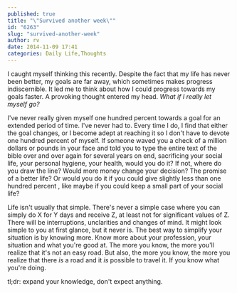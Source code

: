 ```yaml
---
published: true
title: "\"Survived another week\""
id: "6263"
slug: "survived-another-week"
author: rv
date: 2014-11-09 17:41
categories: Daily Life,Thoughts
---
```

I caught myself thinking this recently. Despite the fact that my life has never been better, my goals are far away, which sometimes makes progress indiscernible. It led me to think about how I could progress towards my goals faster. A provoking thought entered my head. <em>What if I really let myself go?</em>

I've never really given myself one hundred percent towards a goal for an extended period of time. I've never had to. Every time I do, I find that either the goal changes, or I become adept at reaching it so I don't have to devote one hundred percent of myself. If someone waved you a check of a million dollars or pounds in your face and told you to type the entire text of the bible over and over again for several years on end, sacrificing your social life, your personal hygiene, your health, would you do it? If not, where do you draw the line? Would more money change your decision? The promise of a better life? Or would you do it if you could give slightly less than one hundred percent , like maybe if you could keep a small part of your social life?

Life isn't usually that simple. There's never a simple case where you can simply do X for Y days and receive Z, at least not for significant values of Z. There will be interruptions, unclarities and changes of mind. It might look simple to you at first glance, but it never is. The best way to simplify your situation is by knowing more. Know more about your profession, your situation and what you're good at. The more you know, the more you'll realize that it's not an easy road. But also, the more you know, the more you realize that there <em>is</em> a road and it <em>is</em> possible to travel it. If you know what you're doing.

tl;dr: expand your knowledge, don't expect anything.